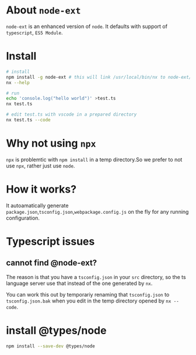 # About `node-ext`

`node-ext` is an enhanced version of `node`.
It defaults with support of `typescript`, `ES5 Module`.

# Install

```bash
# install
npm install -g node-ext # this will link /usr/local/bin/nx to node-ext/bin/nx, if not linked previous.
nx --help

# run
echo 'console.log("hello world")' >test.ts
nx test.ts

# edit test.ts with vscode in a prepared directory
nx test.ts --code
```

# Why not using `npx`

`npx` is problemtic with `npm install` in a temp directory.So we prefer to not use `npx`, rather just use `node`.

# How it works?

It autoamatically generate `package.json`,`tsconfig.json`,`webpackage.config.js` on the fly for any running configuration.

# Typescript issues

## cannot find @node-ext?

The reason is that you have a `tsconfig.json` in your `src` directory, so the ts language server use that instead of the one generated by `nx`.

You can work this out by temporariy renaming that `tsconfig.json` to `tsconfig.json.bak` when you edit in the temp directory opened by `nx --code`.

# install @types/node

```bash
npm install --save-dev @types/node
```
